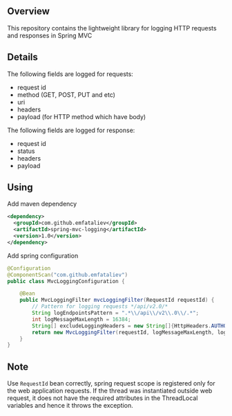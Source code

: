 ## Overview
This repository contains the lightweight library for logging HTTP requests and responses in Spring MVC

## Details

The following fields are logged for requests:
* request id
* method (GET, POST, PUT and etc)
* uri
* headers
* payload (for HTTP method which have body)

The following fields are logged for response:
* request id
* status
* headers
* payload

## Using 

Add maven dependency

```xml
<dependency>
  <groupId>com.github.emfataliev</groupId>
  <artifactId>spring-mvc-logging</artifactId>
  <version>1.0</version>    
</dependency>
```

Add spring configuration

```java
@Configuration
@ComponentScan("com.github.emfataliev")
public class MvcLoggingConfiguration {

    @Bean
    public MvcLoggingFilter mvcLoggingFilter(RequestId requestId) {
        // Pattern for logging requests */api/v2.0/*  
        String logEndpointsPattern = ".*\\/api\\/v2\\.0\\/.*";
        int logMessageMaxLength = 16384;
        String[] excludeLoggingHeaders = new String[]{HttpHeaders.AUTHORIZATION, HttpHeaders.COOKIE};
        return new MvcLoggingFilter(requestId, logMessageMaxLength, logEndpointsPattern, excludeLoggingHeaders);
    }
}
```

## Note

Use `RequestId` bean correctly, spring request scope is registered only for the web application requests. If the thread was instantiated outside web request, it does not have the required attributes in the ThreadLocal variables and hence it throws the exception.
